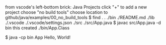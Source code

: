    from vscode's left-bottom brick: Java Projects
   click "+" to add a new project
   choose "no build tools"
   choose location to github/java/examples/00_no_build_tools
   $ find .
   .
   ./bin
   ./README.md
   ./lib
   ./.vscode
   ./.vscode/settings.json
   ./src
   ./src/App.java
   $ javac src/App.java -d bin
   this created ./bin/App.Class

   $ java -cp bin App
   Hello, World!